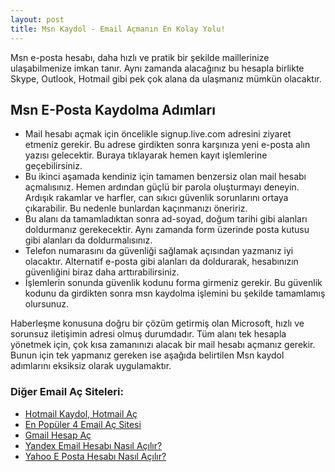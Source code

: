 ```yaml
---
layout: post
title: Msn Kaydol - Email Açmanın En Kolay Yolu!
---
```


Msn e-posta hesabı, daha hızlı ve pratik bir şekilde maillerinize ulaşabilmenize imkan tanır. Aynı zamanda alacağınız bu hesapla birlikte Skype, Outlook, Hotmail gibi pek çok alana da ulaşmanız mümkün olacaktır. 

<h2>Msn E-Posta Kaydolma Adımları</h2>
<ul>
<li>Mail hesabı açmak için öncelikle signup.live.com adresini ziyaret etmeniz gerekir. Bu adrese girdikten sonra karşınıza yeni e-posta alın yazısı gelecektir. Buraya tıklayarak hemen kayıt işlemlerine geçebilirsiniz. </li>
<li>Bu ikinci aşamada kendiniz için tamamen benzersiz olan mail hesabı açmalısınız. Hemen ardından güçlü bir parola oluşturmayı deneyin. Ardışık rakamlar ve harfler, can sıkıcı güvenlik sorunlarını ortaya çıkarabilir. Bu nedenle bunlardan kaçınmanızı öneririz.</li> 
<li>Bu alanı da tamamladıktan sonra ad-soyad, doğum tarihi gibi alanları doldurmanız gerekecektir. Aynı zamanda form üzerinde posta kutusu gibi alanları da doldurmalısınız. </li>
<li>Telefon numarasını da güvenliği sağlamak açısından yazmanız iyi olacaktır. Alternatif e-posta gibi alanları da doldurarak, hesabınızın güvenliğini biraz daha arttırabilirsiniz. </li>
<li>İşlemlerin sonunda güvenlik kodunu forma girmeniz gerekir. Bu güvenlik kodunu da girdikten sonra msn kaydolma işlemini bu şekilde tamamlamış olursunuz. </li>
</ul>

Haberleşme konusuna doğru bir çözüm getirmiş olan Microsoft, hızlı ve sorunsuz iletişimin adresi olmuş durumdadır. Tüm alanı tek hesapla yönetmek için, çok kısa zamanınızı alacak bir mail hesabı açmanız gerekir. Bunun için tek yapmanız gereken ise aşağıda belirtilen Msn kaydol adımlarını eksiksiz olarak uygulamaktır.

<h3>Diğer Email Aç Siteleri:</h3>
<ul>
<li><a href="http://mailhesabiac.xyz/hotmail-kaydol-hotmail-ac/">Hotmail Kaydol, Hotmail Aç</a></li>
<li><a href="http://mailhesabiac.xyz/email-ac/">En Popüler 4 Email Aç Sitesi</a></li>
<li><a href="http://mailhesabiac.xyz/gmail-hesap-ac/">Gmail Hesap Aç</a></li>
<li><a href="http://mailhesabiac.xyz/yandex-mail-hesabi-nasil-acilir/">Yandex Email Hesabı Nasıl Açılır?</a></li>
<li><a href="http://mailhesabiac.xyz/yahoo-mail-hesabi-nasil-acilir/">Yahoo E Posta Hesabı Nasıl Açılır?</a></li>
</ul>
